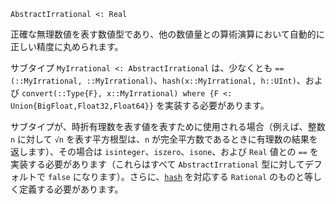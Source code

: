 ```
AbstractIrrational <: Real
```

正確な無理数値を表す数値型であり、他の数値量との算術演算において自動的に正しい精度に丸められます。

サブタイプ `MyIrrational <: AbstractIrrational` は、少なくとも `==(::MyIrrational, ::MyIrrational)`、`hash(x::MyIrrational, h::UInt)`、および `convert(::Type{F}, x::MyIrrational) where {F <: Union{BigFloat,Float32,Float64}}` を実装する必要があります。

サブタイプが、時折有理数を表す値を表すために使用される場合（例えば、整数 `n` に対して `√n` を表す平方根型は、`n` が完全平方数であるときに有理数の結果を返します）、その場合は `isinteger`、`iszero`、`isone`、および `Real` 値との `==` を実装する必要があります（これらはすべて `AbstractIrrational` 型に対してデフォルトで `false` になります）。さらに、[`hash`](@ref) を対応する `Rational` のものと等しく定義する必要があります。
